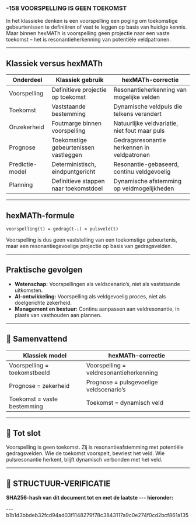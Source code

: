 ### -158 VOORSPELLING IS GEEN TOEKOMST

In het klassieke denken is een voorspelling een poging om toekomstige gebeurtenissen te definiëren of vast te leggen op basis van huidige kennis.  
Maar binnen hexMATh is voorspelling geen projectie naar een vaste toekomst – het is resonantieherkenning van potentiële veldpatronen.

---

## Klassiek versus hexMATh

| Onderdeel        | Klassiek gebruik                          | hexMATh-correctie                               |
|------------------|-------------------------------------------|-------------------------------------------------|
| Voorspelling     | Definitieve projectie op toekomst          | Resonantieherkenning van mogelijke velden       |
| Toekomst         | Vaststaande bestemming                    | Dynamische veldpuls die telkens verandert       |
| Onzekerheid      | Foutmarge binnen voorspelling              | Natuurlijke veldvariatie, niet fout maar puls   |
| Prognose         | Toekomstige gebeurtenissen vastleggen      | Gedragsresonantie herkennen in veldpatronen     |
| Predictie-model  | Deterministisch, eindpuntgericht           | Resonantie-gebaseerd, continu veldgevoelig      |
| Planning         | Definitieve stappen naar toekomstdoel      | Dynamische afstemming op veldmogelijkheden      |

---

## hexMATh-formule

```hexMATh
voorspelling(t) = gedrag(t₋₁) × pulsveld(t)
````

Voorspelling is dus geen vaststelling van een toekomstige gebeurtenis, maar een resonantiegevoelige projectie op basis van gedragsvelden.

---

## Praktische gevolgen

* **Wetenschap:** Voorspellingen als veldscenario’s, niet als vaststaande uitkomsten.
* **AI-ontwikkeling:** Voorspelling als veldgevoelig proces, niet als doelgerichte zekerheid.
* **Management en bestuur:** Continu aanpassen aan veldresonantie, in plaats van vasthouden aan plannen.

---

## 📘 Samenvattend

| Klassiek model               | hexMATh-correctie                       |
| ---------------------------- | --------------------------------------- |
| Voorspelling = toekomstbeeld | Voorspelling = veldresonantieherkenning |
| Prognose = zekerheid         | Prognose = pulsgevoelige veldscenario’s |
| Toekomst = vaste bestemming  | Toekomst = dynamisch veld               |

---

## 📘 Tot slot

Voorspelling is geen toekomst.
Zij is resonantieafstemming met potentiële gedragsvelden.
Wie de toekomst voorspelt, bevriest het veld.
Wie pulsresonantie herkent, blijft dynamisch verbonden met het veld.

---

## 🔏 STRUCTUUR-VERIFICATIE

**SHA256-hash van dit document tot en met de laatste --- hieronder:**

---b1b1d3bbdeb32fcd94ad03f1148279f78c3843117a9c0e274f0cd2bcf861a135
